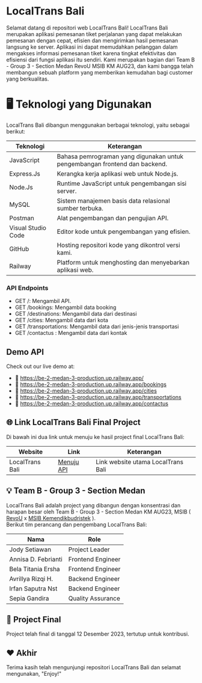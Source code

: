 
# LocalTrans Bali
Selamat datang di repositori web LocalTrans Bali! LocalTrans Bali merupakan aplikasi pemesanan tiket perjalanan yang dapat melakukan pemesanan dengan cepat, efisien dan mengirimkan hasil pemesanan langsung ke server. Aplikasi ini dapat memudahkan pelanggan dalam mengakses informasi pemesanan tiket karena tingkat efektivitas dan efisiensi dari fungsi aplikasi itu sendiri. Kami merupakan bagian dari Team B - Group 3 - Section Medan RevoU MSIB KM AUG23, dan kami bangga telah membangun sebuah platform yang memberikan kemudahan bagi customer yang berkualitas.


# 🖥 Teknologi yang Digunakan
LocalTrans Bali dibangun menggunakan berbagai teknologi, yaitu sebagai berikut:

| Teknologi | Keterangan | 
| --------------- | --------------- |
| JavaScript | Bahasa pemrograman yang digunakan untuk pengembangan frontend dan backend. |
| Express.Js   | Kerangka kerja aplikasi web untuk Node.js. |
| Node.Js   | Runtime JavaScript untuk pengembangan sisi server. |
| MySQL   | Sistem manajemen basis data relasional sumber terbuka. | 
| Postman | Alat pengembangan dan pengujian API. | 
| Visual Studio Code | Editor kode untuk pengembangan yang efisien. |
| GitHub | Hosting repositori kode yang dikontrol versi kami. | 
| Railway | Platform untuk menghosting dan menyebarkan aplikasi web. |

### API Endpoints

- GET /: Mengambil API.
- GET /bookings: Mengambil data booking
- GET /destinations: Mengambil data dari destinasi
- GET /cities: Mengambil data dari kota
- GET /transportations: Mengambil data dari jenis-jenis transportasi
- GET /contactus : Mengambil data dari kontak

## Demo API

Check out our live demo at:
- 🚀 https://be-2-medan-3-production.up.railway.app/
- 🚀 https://be-2-medan-3-production.up.railway.app/bookings
- 🚀 https://be-2-medan-3-production.up.railway.app/cities
- 🚀 https://be-2-medan-3-production.up.railway.app/transportations
- 🚀 https://be-2-medan-3-production.up.railway.app/contactus

## 🌐 Link LocalTrans Bali Final Project

Di bawah ini dua link untuk menuju ke hasil project final LocalTrans Bali:

| Website              | Link                                               | Keterangan                                                                            |
|----------------------|----------------------------------------------------|---------------------------------------------------------------------------------------|
| LocalTrans Bali                | [Menuju API](https://be-2-medan-3-production.up.railway.app/) | Link website utama LocalTrans Bali|

## 💡 Team B - Group 3 - Section Medan
LocalTrans Bali adalah project yang dibangun dengan konsentrasi dan harapan besar oleh Team B - Group 3 - Section Medan KM AUG23, MSIB ( [RevoU](https://revou.co/) x [MSIB Kemendikbudristek](https://www.kemdikbud.go.id/) ). 
<br> Berikut tim perancang dan pengembang LocalTrans Bali:

| Nama                   | Role                      |
|------------------------|---------------------------|
| Jody Setiawan          | Project Leader            |
| Annisa D. Febrianti       | Frontend Engineer         |
| Bela Titania Ersha    | Frontend Engineer         |
| Avrillya Rizqi H.   | Backend Engineer          |
| Irfan Saputra Nst   | Backend Engineer          |
| Sepia Gandira        | Quality Assurance         |

## 🔐 Project Final
Project telah final di tanggal 12 Desember 2023, tertutup untuk kontribusi.

## ♥️ Akhir
Terima kasih telah mengunjungi repositori LocalTrans Bali dan selamat mengunakan, "Enjoy!"
